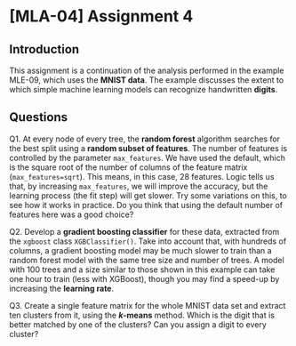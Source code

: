 # [MLA-04] Assignment 4

## Introduction

This assignment is a continuation of the analysis performed in the example MLE-09, which uses the **MNIST data**. The example discusses the extent to which simple machine learning models can recognize handwritten **digits**.

## Questions

Q1. At every node of every tree, the **random forest** algorithm searches for the best split using a **random subset of features**. The number of features is controlled by the parameter `max_features`. We have used the default, which is the square root of the number of columns of the feature matrix (`max_features=sqrt`). This means, in this case, 28 features. Logic tells us that, by increasing `max_features`, we will improve the accuracy, but the learning process (the fit step) will get slower. Try some variations on this, to see how it works in practice. Do you think that using the default number of features here was a good choice?

Q2. Develop a **gradient boosting classifier** for these data, extracted from the `xgboost` class `XGBClassifier()`. Take into account that, with hundreds of columns, a gradient boosting model may be much slower to train than a random forest model with the same tree size and number of trees. A model with 100 trees and a size similar to those shown in this example can take one hour to train (less with XGBoost), though you may find a speed-up by increasing the **learning rate**.

Q3. Create a single feature matrix for the whole MNIST data set and extract ten clusters from it, using the **$k$-means** method. Which is the digit that is better matched by one of the clusters? Can you assign a digit to every cluster?
